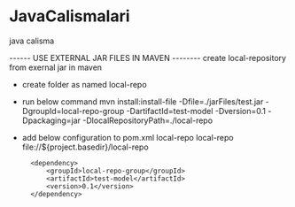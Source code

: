 # JavaCalismalari
java calisma


------ USE EXTERNAL JAR FILES IN MAVEN --------
create local-repository from exernal jar in maven
- create folder as named local-repo
- run below command 
mvn install:install-file -Dfile=./jarFiles/test.jar -DgroupId=local-repo-group -DartifactId=test-model -Dversion=0.1 -Dpackaging=jar -DlocalRepositoryPath=./local-repo
- add below configuration to pom.xml
      <repository>
        <id>local-repo</id>
        <name>local-repo</name>
        <url>file://${project.basedir}/local-repo</url>
      </repository>
      
		<dependency>
			<groupId>local-repo-group</groupId>
			<artifactId>test-model</artifactId>
			<version>0.1</version>
		</dependency>

